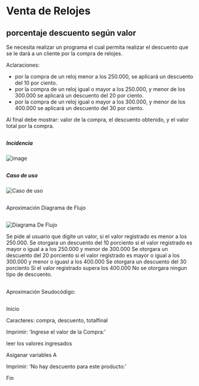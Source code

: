#  Venta de Relojes

## porcentaje descuento según valor
  Se necesita realizar un programa el cual permita realizar el descuento que se le dará a un cliente por la compra de relojes. 


 Aclaraciones:
- por la compra de un reloj menor a los 250.000, se aplicará un descuento del 10 por ciento.  
- por la compra de un reloj igual o mayor a los 250.000, y menor de los 300.000 se aplicará un descuento del 20 por ciento.
- por la compra de un reloj igual o mayor a los 300.000, y menor de los 400.000 se aplicará un descuento del 30 por ciento.


Al final debe mostrar: valor de la compra, el descuento obtenido, y el valor total por la compra.
##
##### Incidencia
![image](https://github.com/ecasallas8704/Proyecto/assets/132966419/b085053e-f08d-48b7-88ef-02bb119f9971)
##
##### Caso de uso
![Caso de uso](https://github.com/ecasallas8704/Proyecto/assets/132966419/68843611-6a97-4ba4-b5c0-859dcaf77545)


##

Aproximación Diagrama de Flujo
##

![Diagrama De Flujo](https://github.com/ecasallas8704/Proyecto/assets/132966419/5dbaca9c-dc71-475f-85df-cc0ddf274612)

Se pide al usuario que digite un valor, 
si el valor registrado es menor a los 250.000. Se otorgara un descuento del 10 porciento
si el valor registrado es mayor o igual a a los 250.000 y menor de 300.000 Se otorgara un descuento del 20 porciento
si el valor registrado es mayor o igual a los 300.000  y menor o iguasl a los 400.000 Se otorgara un descuento del 30 porciento
Si el valor registrado supera  los 400.000 No se otorgara ningun tipo de descuento. 

##

Aproximación Seudocódigo:
##

Inicio

Caracteres: compra, descuento, totalfinal 

Imprimir: ‘Ingrese el valor de la Compra:’

leer los valores ingresados

Asiganar variables A







Imprimir: ‘No hay descuento para este producto:’



Fin

























